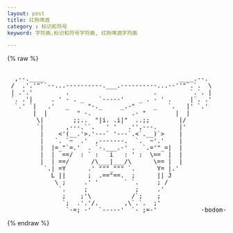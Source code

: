 ```yaml
---
layout: post
title: 红狗啤酒
category : 标识和符号
keyword: 字符画,标识和符号字符画, 红狗啤酒字符画

---
```

{% raw %}
<pre>

  ,--.____                                     ____.--.
 /  .'.'"``--...----------.___.----------...--''"`.`.  \
 | .'.'         .                       .         `.`. |
 `. .'|     . ' - . _    `-----'    _ . - ' .     |`. .'
  `.' `|   .'   _     "-._     _.-"     _   `.   |' `.'
       |  |        " -.           .- "        |  |
        \|        ;;..  "|i. .i|"  ..;;        |/
        `|      ,---.``.   ' '   .'',---.      |'        
         |    <'(__.'>.'---` '---`.<`.__)`>    | 
         |   `. `~  .'  ,-------.  `.  ~'.'    |
         |  |=_"`=.'  . `-.___.-' .  `.='"_=|  |
         |  |  ==/  : ` :   i   : ' :  \==  |  |
         |  | ==/      /\___|___/\      \== |  |
          `.| =Y      .' """_""" `.      Y= |.'
            L ||      ;  .=="==.  ;      || J 
             \ ;     .' '       ` `.     ; /
              `.     ;             ;     .'
               ;    ;'\           /`;    ;
               `;  .'.'/.       ,\`.`.  ;' 
                `-=;_-'  `-----'  `-_;=-'            -bodom- </pre>
{% endraw %}
